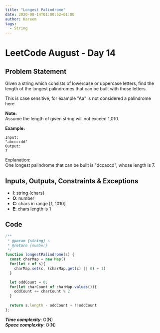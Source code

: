 ```yaml
---
title: "Longest Palindrome"
date: 2020-08-14T01:00:52+01:00
author: Kareem
tags:
  - String
---
```


<!-- LeetCode month and day here -->
# LeetCode August - Day 14

## Problem Statement

Given a string which consists of lowercase or uppercase letters, find the length of the longest palindromes that can be built with those letters.

This is case sensitive, for example "Aa" is not considered a palindrome here.

**Note:**\
Assume the length of given string will not exceed 1,010.

**Example:**
```
Input:
"abccccdd"
Output:
7
```
Explanation:\
One longest palindrome that can be built is "dccaccd", whose length is 7.


## Inputs, Outputs, Constraints & Exceptions
- **I**: string {chars}
- **O**: number
- **C**: chars in range [1, 1010]
- **E**: chars length is 1


## Code

```js
/**
 * @param {string} s
 * @return {number}
 */
function longestPalindrome(s) {
  const charMap = new Map()
  for(let c of s){
    charMap.set(c, (charMap.get(c) || 0) + 1)
  }

  let oddCount = 0;
  for(let charCount of charMap.values()){
    oddCount += charCount % 2
  }
  
  return s.length - oddCount + !!oddCount
};
```

**_Time complexity_**: O(N) \
**_Space complexity_**: O(N)